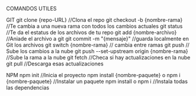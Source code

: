 
COMANDOS UTILES

GIT
git clone {repo-URL} //Clona el repo
git checkout -b {nombre-rama} //Te cambia a una nueva rama con todos los cambios actuales
git status //Te da el estatus de los archivos de tu repo
git add {nombre-archivo} //Aniade el archivo a git
git commit -m "{mensaje}" //guarda localmente en Git los archivos
git switch {nombre-rama} // cambia entre ramas
git push // Sube los cambios a la nube
git push --set-upstream origin {nombre-rama} //Sube la rama a la nube
git fetch //Checa si hay actualizaciones en la nube
git pull //Descarga esas actualizaciones

NPM
npm init //Inicia el proyecto
npm install {nombre-paquete} o npm i {nombre-paquete} //Instalar un paquete
npm install o npm i //Instala todas las dependencias